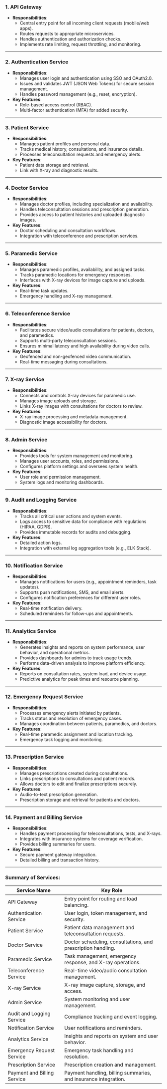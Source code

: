 
### **1. API Gateway**

- **Responsibilities**:
    - Central entry point for all incoming client requests (mobile/web apps).
    - Routes requests to appropriate microservices.
    - Handles authentication and authorization checks.
    - Implements rate limiting, request throttling, and monitoring.

---
### **2. Authentication Service**

- **Responsibilities**:
    - Manages user login and authentication using SSO and OAuth2.0.
    - Issues and validates JWT (JSON Web Tokens) for secure session management.
    - Handles password management (e.g., reset, encryption).
- **Key Features**:
    - Role-based access control (RBAC).
    - Multi-factor authentication (MFA) for added security.

---
### **3. Patient Service**

- **Responsibilities**:
    - Manages patient profiles and personal data.
    - Tracks medical history, consultations, and insurance details.
    - Processes teleconsultation requests and emergency alerts.
- **Key Features**:
    - Patient data storage and retrieval.
    - Link with X-ray and diagnostic results.

---
### **4. Doctor Service**

- **Responsibilities**:
    - Manages doctor profiles, including specialization and availability.
    - Handles teleconsultation sessions and prescription generation.
    - Provides access to patient histories and uploaded diagnostic images.
- **Key Features**:
    - Doctor scheduling and consultation workflows.
    - Integration with teleconference and prescription services.

---
### **5. Paramedic Service**

- **Responsibilities**:
    - Manages paramedic profiles, availability, and assigned tasks.
    - Tracks paramedic locations for emergency responses.
    - Interfaces with X-ray devices for image capture and uploads.
- **Key Features**:
    - Real-time task updates.
    - Emergency handling and X-ray management.

---
### **6. Teleconference Service**

- **Responsibilities**:
    - Facilitates secure video/audio consultations for patients, doctors, and paramedics.
    - Supports multi-party teleconsultation sessions.
    - Ensures minimal latency and high availability during video calls.
- **Key Features**:
    - Geofenced and non-geofenced video communication.
    - Real-time messaging during consultations.

---
### **7. X-ray Service**

- **Responsibilities**:
    - Connects and controls X-ray devices for paramedic use.
    - Manages image uploads and storage.
    - Links X-ray images with consultations for doctors to review.
- **Key Features**:
    - X-ray image processing and metadata management.
    - Diagnostic image accessibility for doctors.

---
### **8. Admin Service**

- **Responsibilities**:
    - Provides tools for system management and monitoring.
    - Manages user accounts, roles, and permissions.
    - Configures platform settings and oversees system health.
- **Key Features**:
    - User role and permission management.
    - System logs and monitoring dashboards.

---
### **9. Audit and Logging Service**

- **Responsibilities**:
    - Tracks all critical user actions and system events.
    - Logs access to sensitive data for compliance with regulations (HIPAA, GDPR).
    - Provides immutable records for audits and debugging.
- **Key Features**:
    - Detailed action logs.
    - Integration with external log aggregation tools (e.g., ELK Stack).

---
### **10. Notification Service**

- **Responsibilities**:
    - Manages notifications for users (e.g., appointment reminders, task updates).
    - Supports push notifications, SMS, and email alerts.
    - Configures notification preferences for different user roles.
- **Key Features**:
    - Real-time notification delivery.
    - Scheduled reminders for follow-ups and appointments.

---
### **11. Analytics Service**

- **Responsibilities**:
    - Generates insights and reports on system performance, user behavior, and operational metrics.
    - Provides dashboards for admins to track usage trends.
    - Performs data-driven analysis to improve platform efficiency.
- **Key Features**:
    - Reports on consultation rates, system load, and device usage.
    - Predictive analytics for peak times and resource planning.

---
### **12. Emergency Request Service**

- **Responsibilities**:
    - Processes emergency alerts initiated by patients.
    - Tracks status and resolution of emergency cases.
    - Manages coordination between patients, paramedics, and doctors.
- **Key Features**:
    - Real-time paramedic assignment and location tracking.
    - Emergency task logging and monitoring.

---
### **13. Prescription Service**

- **Responsibilities**:
    - Manages prescriptions created during consultations.
    - Links prescriptions to consultations and patient records.
    - Allows doctors to edit and finalize prescriptions securely.
- **Key Features**:
    - Audio-to-text prescription generation.
    - Prescription storage and retrieval for patients and doctors.

---
### **14. Payment and Billing Service**

- **Responsibilities**:
    - Handles payment processing for teleconsultations, tests, and X-rays.
    - Integrates with insurance systems for coverage verification.
    - Provides billing summaries for users.
- **Key Features**:
    - Secure payment gateway integration.
    - Detailed billing and transaction history.

---
### Summary of Services:

| **Service Name**            | **Key Role**                                                    |
| --------------------------- | --------------------------------------------------------------- |
| API Gateway                 | Entry point for routing and load balancing.                     |
| Authentication Service      | User login, token management, and security.                     |
| Patient Service             | Patient data management and teleconsultation requests.          |
| Doctor Service              | Doctor scheduling, consultations, and prescription handling.    |
| Paramedic Service           | Task management, emergency response, and X-ray operations.      |
| Teleconference Service      | Real-time video/audio consultation management.                  |
| X-ray Service               | X-ray image capture, storage, and access.                       |
| Admin Service               | System monitoring and user management.                          |
| Audit and Logging Service   | Compliance tracking and event logging.                          |
| Notification Service        | User notifications and reminders.                               |
| Analytics Service           | Insights and reports on system and user behavior.               |
| Emergency Request Service   | Emergency task handling and resolution.                         |
| Prescription Service        | Prescription creation and management.                           |
| Payment and Billing Service | Payment handling, billing summaries, and insurance integration. |